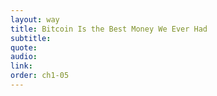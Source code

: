 ```yaml
---
layout: way
title: Bitcoin Is the Best Money We Ever Had
subtitle:
quote:
audio:
link:
order: ch1-05
---
```

